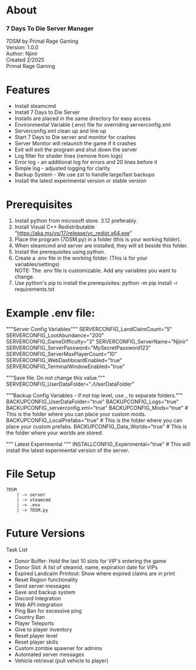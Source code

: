 # About

### 7 Days To Die Server Manager
7DSM by Primal Rage Gaming  
Version: 1.0.0  
Author: Njinir  
Created 2/2025  
Primal Rage Gaming

# Features
* Install steamcmd
* Install 7 Days to Die Server
* Installs are placed in the same directory for easy access
* Environmental Variable (.env) file for overriding serverconfig.xml
* Serverconfig.xml clean up and line up
* Start 7 Days to Die server and monitor for crashes
* Server Monitor will relaunch the game if it crashes
* Exit will exit the program and shut down the server
* Log filter for shader lines (remove from logs)
* Error log - an additional log for errors and 20 lines before it
* Simple log - adjusted logging for clarity
* Backup System - We use zst to handle large/fast backups
* Install the latest experimental version or stable version

# Prerequisites
1. Install python from microsoft store. 3.12 preferably.  
2. Install Visual C++ Redistributable "https://aka.ms/vs/17/release/vc_redist.x64.exe"  
3. Place the program (7DSM.py) in a folder (this is your working folder).
4. When steamcmd and server are installed, they will sit beside this folder.
5. Install the prerequisites using python.
6. Create a .env file in the working folder. (This is for your variables/settings)  
    NOTE: The .env file is customizable. Add any variables you want to change.
7. Use python's pip to install the prerequisites: python -m pip install -r requirements.txt

# Example .env file:
"""Server Config Variables"""
SERVERCONFIG_LandClaimCount="5"
SERVERCONFIG_LootAbundance="200"
SERVERCONFIG_GameDifficulty="3"
SERVERCONFIG_ServerName="Njinir"
SERVERCONFIG_ServerPassword="MySecretPassword123"
SERVERCONFIG_ServerMaxPlayerCount="10"
SERVERCONFIG_WebDashboardEnabled="true"
SERVERCONFIG_TerminalWindowEnabled="true"

"""Save file. Do not change this value."""
SERVERCONFIG_UserDataFolder="./UserDataFolder"

"""Backup Config Variables - if not top level, use _ to separate folders."""
BACKUPCONFIG_UserDataFolder="true"
BACKUPCONFIG_Logs="true"
BACKUPCONFIG_serverconfig.xml="true" 
BACKUPCONFIG_Mods="true" # This is the folder where you can place your custom mods.
BACKUPCONFIG_LocalPrefabs="true" # This is the folder where you can place your custom prefabs.
BACKUPCONFIG_Data_Worlds="true" # This is the folder where your worlds are stored.

""" Latest Experimental """ 
INSTALLCONFIG_Experimental="true" # This will install the latest experimental version of the server.

# File Setup
```
7DSM
    | -> server  
    | -> steamcmd  
    | -> .env  
    | -> 7DSM.py  
```


# Future Versions 

Task List
* Donor Buffer: Hold the last 10 slots for VIP's entering the game
* Donor Slot: A list of steamid, name, expiration date for VIPs
* Expired Landcaim Printout: Show where expired claims are in print
* Reset Region functionality
* Send server messages
* Save and backup system
* Discord Integration
* Web API integration
* Ping Ban for excessive ping
* Country Ban
* Player Teleports
* Give to player inventory
* Reset player level
* Reset player skills
* Custom zombie spawner for admins
* Automated server messages
* Vehicle retrieval (pull vehicle to player)